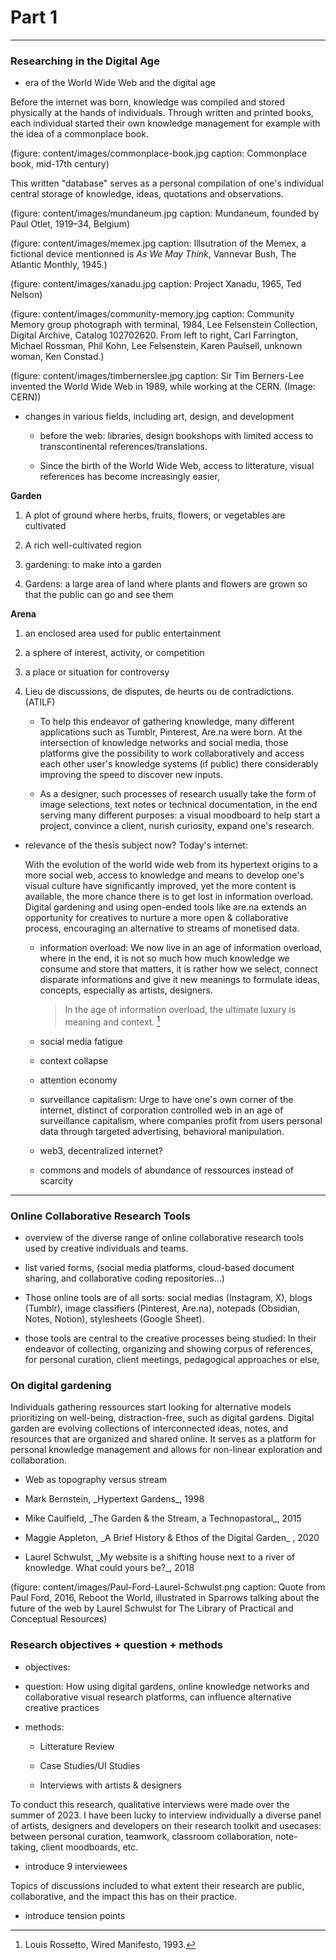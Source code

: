 
# Part 1





---



### Researching in the Digital Age



- era of the World Wide Web and the digital age



Before the internet was born, knowledge was compiled and stored physically at the hands of individuals. Through written and printed books, each individual started their own knowledge management for example with the idea of a commonplace book.



(figure: content/images/commonplace-book.jpg caption: Commonplace book, mid-17th century)



This written "database" serves as a personal compilation of one's individual central storage of knowledge, ideas, quotations and observations. 



(figure: content/images/mundaneum.jpg caption: Mundaneum, founded by Paul Otlet, 1919–34, Belgium)



(figure: content/images/memex.jpg caption: Illsutration of the Memex, a fictional device mentionned is *As We May Think*, Vannevar Bush, The Atlantic Monthly, 1945.)



(figure: content/images/xanadu.jpg caption: Project Xanadu, 1965, Ted Nelson)



(figure: content/images/community-memory.jpg caption: Community Memory group photograph with terminal, 1984, Lee Felsenstein Collection, Digital Archive, Catalog 102702620. From left to right, Carl Farrington, Michael Rossman, Phil Kohn, Lee Felsenstein, Karen Paulsell, unknown woman, Ken Constad.)



(figure: content/images/timbernerslee.jpg caption: Sir Tim Berners-Lee invented the World Wide Web in 1989, while working at the CERN. (Image: CERN))



    

- changes in various fields, including art, design, and development

    - before the web: libraries, design bookshops with limited access to transcontinental references/translations.

    - Since the birth of the World Wide Web, access to litterature, visual references has become increasingly easier,







**Garden**

1. A plot of ground where herbs, fruits, flowers, or vegetables are cultivated

2. A rich well-cultivated region

3. gardening: to make into a garden

4. Gardens: a large area of land where plants and flowers are grown so that the public can go and see them



**Arena**



1. an enclosed area used for public entertainment

2. a sphere of interest, activity, or competition

3. a place or situation for controversy

4. Lieu de discussions, de disputes, de heurts ou de contradictions. (ATILF)









    - To help this endeavor of gathering knowledge, many different applications such as Tumblr, Pinterest, Are.na were born. At the intersection of knowledge networks and social media, those platforms give the possibility to work collaboratively and access each other user's knowledge systems (if public) there considerably improving the speed to discover new inputs.

    - As a designer, such processes of research usually take the form of image selections, text notes or technical documentation, in the end serving many different purposes: a visual moodboard to help start a project, convince a client, nurish curiosity, expand one's research. 

 

 



- relevance of the thesis subject now? Today's internet:  

    With the evolution of the world wide web from its hypertext origins to a more social web, access to knowledge and means to develop one's visual culture have significantly improved, yet the more content is available, the more chance there is to get lost in information overload. Digital gardening and using open-ended tools like are.na extends an opportunity for creatives to nurture a more open \& collaborative process, encouraging an alternative to streams of monetised data.

    



    - information overload: We now live in an age of information overload, where in the end, it is not so much how much knowledge we consume and store that matters, it is rather how we select, connect disparate informations and give it new meanings to formulate ideas, concepts, especially as artists, designers.

        >In the age of information overload, the ultimate luxury is meaning and context. [^Rossetto]



    [^Rossetto]: Louis Rossetto, Wired Manifesto, 1993.



    - social media fatigue

    - context collapse

    - attention economy

    - surveillance capitalism: Urge to have one's own corner of the internet, distinct of corporation controlled web in an age of surveillance capitalism, where companies profit from users personal data through targeted advertising, behavioral manipulation. 

    - web3, decentralized internet?

    - commons and models of abundance of ressources instead of scarcity

      

---

###  Online Collaborative Research Tools



- overview of the diverse range of online collaborative research tools used by creative individuals and teams. 

- list varied forms, (social media platforms, cloud-based document sharing, and collaborative coding repositories…) 

- Those online tools are of all sorts: social medias (Instagram, X), blogs (Tumblr), image classifiers (Pinterest, Are.na), notepads (Obsidian, Notes, Notion), stylesheets (Google Sheet).

- those tools are central to the creative processes being studied: In their endeavor of collecting, organizing and showing corpus of references, for personal curation, client meetings, pedagogical approaches or else,



###  On digital gardening

Individuals gathering ressources start looking for alternative models prioritizing on well-being, distraction-free, such as digital gardens. Digital garden are evolving collections of interconnected ideas, notes, and resources that are organized and shared online. It serves as a platform for personal knowledge management and allows for non-linear exploration and collaboration.



- Web as topography versus stream

- Mark Bernstein, \_Hypertext Gardens\_, 1998

- Mike Caulfield, \_The Garden \& the Stream, a Technopastoral\_, 2015

- Maggie Appleton, \_A Brief History \& Ethos of the Digital Garden\_ , 2020

- Laurel Schwulst, \_My website is a shifting house next to a river of knowledge. What could yours be?\_, 2018



(figure: content/images/Paul-Ford-Laurel-Schwulst.png caption: Quote from Paul Ford, 2016, Reboot the World, illustrated in Sparrows talking about the future of the web by Laurel Schwulst for The Library of Practical and Conceptual Resources)





### Research objectives + question + methods



- objectives:

- question: How using digital gardens, online knowledge networks and collaborative visual research platforms, can influence alternative creative practices

- methods: 

    - Litterature Review

    - Case Studies/UI Studies

    - Interviews with artists \& designers

To conduct this research, qualitative interviews were made over the summer of 2023. I have been lucky to interview individually a diverse panel of artists, designers and developers on their research toolkit and usecases: between personal curation, teamwork, classroom collaboration, note-taking, client moodboards, etc.

- introduce 9 interviewees

    

Topics of discussions included to what extent their research are public, collaborative, and the impact this has on their practice. 

- introduce tension points


